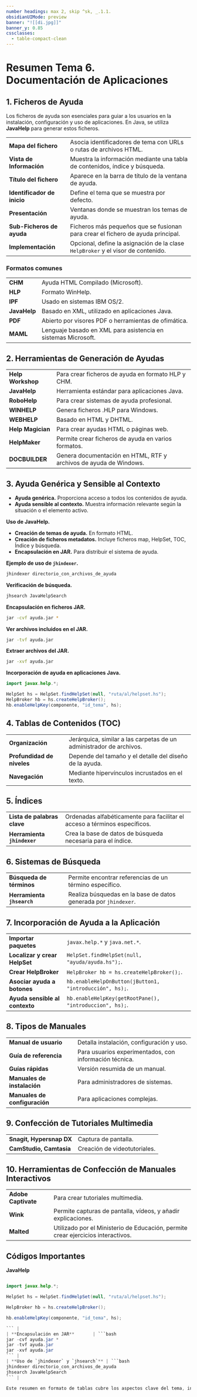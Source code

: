 ```yaml
---
number headings: max 2, skip ^sk, _.1.1.
obsidianUIMode: preview
banner: "![[di.jpg]]"
banner_y: 0.85
cssclasses:
  - table-compact-clean
---
```

# **Resumen Tema 6.** <br> Documentación de Aplicaciones

## 1. Ficheros de Ayuda

Los ficheros de ayuda son esenciales para guiar a los usuarios en la instalación, configuración y uso de aplicaciones. En Java, se utiliza **JavaHelp** para generar estos ficheros.

| | |
|------------------------------|---------------------------------------------------------------------------------|
| **Mapa del fichero**         | Asocia identificadores de tema con URLs o rutas de archivos HTML.               |
| **Vista de Información**     | Muestra la información mediante una tabla de contenidos, índice y búsqueda.     |
| **Título del fichero**       | Aparece en la barra de título de la ventana de ayuda.                           |
| **Identificador de inicio**  | Define el tema que se muestra por defecto.                                      |
| **Presentación**             | Ventanas donde se muestran los temas de ayuda.                                  |
| **Sub-Ficheros de ayuda**    | Ficheros más pequeños que se fusionan para crear el fichero de ayuda principal. |
| **Implementación**           | Opcional, define la asignación de la clase `HelpBroker` y el visor de contenido.|

### Formatos comunes

| | |
|--------------|---------------------------------------------------------------------------------|
| **CHM**      | Ayuda HTML Compilado (Microsoft).                                              |
| **HLP**      | Formato WinHelp.                                                               |
| **IPF**      | Usado en sistemas IBM OS/2.                                                    |
| **JavaHelp** | Basado en XML, utilizado en aplicaciones Java.                                 |
| **PDF**      | Abierto por visores PDF o herramientas de ofimática.                           |
| **MAML**     | Lenguaje basado en XML para asistencia en sistemas Microsoft.                  |

## 2. Herramientas de Generación de Ayudas

|   |                                                            |
|-----------------------|---------------------------------------------------------------------------------|
| **Help Workshop**      | Para crear ficheros de ayuda en formato HLP y CHM.                              |
| **JavaHelp**           | Herramienta estándar para aplicaciones Java.                                    |
| **RoboHelp**           | Para crear sistemas de ayuda profesional.                                       |
| **WINHELP**            | Genera ficheros .HLP para Windows.                                              |
| **WEBHELP**            | Basado en HTML y DHTML.                                                         |
| **Help Magician**      | Para crear ayudas HTML o páginas web.                                           |
| **HelpMaker**          | Permite crear ficheros de ayuda en varios formatos.                             |
| **DOCBUILDER**         | Genera documentación en HTML, RTF y archivos de ayuda de Windows.               |

## 3. Ayuda Genérica y Sensible al Contexto

- **Ayuda genérica.** Proporciona acceso a todos los contenidos de ayuda. 
- **Ayuda sensible al contexto.** Muestra información relevante según la situación o el elemento activo.

**Uso de JavaHelp.**

- **Creación de temas de ayuda.** En formato HTML.
- **Creación de ficheros metadatos.** Incluye ficheros map, HelpSet, TOC, Índice y búsqueda.
- **Encapsulación en JAR.** Para distribuir el sistema de ayuda.

**Ejemplo de uso de `jhindexer`.**

```bash
jhindexer directorio_con_archivos_de_ayuda
```

**Verificación de búsqueda.**

```bash
jhsearch JavaHelpSearch
```

**Encapsulación en ficheros JAR.**

```bash
jar -cvf ayuda.jar *
```

**Ver archivos incluidos en el JAR.**

```bash
jar -tvf ayuda.jar
```

**Extraer archivos del JAR.**

```bash
jar -xvf ayuda.jar
```

**Incorporación de ayuda en aplicaciones Java.**

```java
import javax.help.*;

HelpSet hs = HelpSet.findHelpSet(null, "ruta/al/helpset.hs");
HelpBroker hb = hs.createHelpBroker();
hb.enableHelpKey(componente, "id_tema", hs);
```

## 4. Tablas de Contenidos (TOC)

| | |
|-----------------------------|---------------------------------------------------------------------------------|
| **Organización**            | Jerárquica, similar a las carpetas de un administrador de archivos.             |
| **Profundidad de niveles**  | Depende del tamaño y el detalle del diseño de la ayuda.                        |
| **Navegación**              | Mediante hipervínculos incrustados en el texto.                                 |

## 5. Índices

| | |
|-----------------------------|---------------------------------------------------------------------------------|
| **Lista de palabras clave** | Ordenadas alfabéticamente para facilitar el acceso a términos específicos.      |
| **Herramienta `jhindexer`** | Crea la base de datos de búsqueda necesaria para el índice.                     |

## 6. Sistemas de Búsqueda

| | |
|-----------------------------|---------------------------------------------------------------------------------|
| **Búsqueda de términos**    | Permite encontrar referencias de un término específico.                         |
| **Herramienta `jhsearch`**  | Realiza búsquedas en la base de datos generada por `jhindexer`.                 |

## 7. Incorporación de Ayuda a la Aplicación

| | |
|---------------------------------|---------------------------------------------------------------------------------|
| **Importar paquetes**           | `javax.help.*` y `java.net.*`.                                                  |
| **Localizar y crear HelpSet**   | `HelpSet.findHelpSet(null, "ayuda/ayuda.hs");`.                                 |
| **Crear HelpBroker**            | `HelpBroker hb = hs.createHelpBroker();`.                                       |
| **Asociar ayuda a botones**     | `hb.enableHelpOnButton(jButton1, "introducción", hs);`.                         |
| **Ayuda sensible al contexto**  | `hb.enableHelpKey(getRootPane(), "introduccion", hs);`.                         |

## 8. Tipos de Manuales

| | |
|---------------------------------|---------------------------------------------------------------------------------|
| **Manual de usuario**           | Detalla instalación, configuración y uso.                                       |
| **Guía de referencia**          | Para usuarios experimentados, con información técnica.                          |
| **Guías rápidas**               | Versión resumida de un manual.                                                  |
| **Manuales de instalación**     | Para administradores de sistemas.                                               |
| **Manuales de configuración**   | Para aplicaciones complejas.                                                    |

## 9. Confección de Tutoriales Multimedia

| | |
|--------------------------------|---------------------------------------------------------------------------------|
| **Snagit, Hypersnap DX**       | Captura de pantalla.                                                            |
| **CamStudio, Camtasia**        | Creación de videotutoriales.                                                    |

## 10. Herramientas de Confección de Manuales Interactivos

| | |
|--------------------------------|---------------------------------------------------------------------------------|
| **Adobe Captivate**            | Para crear tutoriales multimedia.                                               |
| **Wink**                       | Permite capturas de pantalla, vídeos, y añadir explicaciones.                   |
| **Malted**                     | Utilizado por el Ministerio de Educación, permite crear ejercicios interactivos.|

## Códigos Importantes

**JavaHelp**

```java

import javax.help.*;

HelpSet hs = HelpSet.findHelpSet(null, "ruta/al/helpset.hs");

HelpBroker hb = hs.createHelpBroker();

hb.enableHelpKey(componente, "id_tema", hs);

``` |
| **Encapsulación en JAR**       | ```bash
jar -cvf ayuda.jar *
jar -tvf ayuda.jar
jar -xvf ayuda.jar
``` |
| **Uso de `jhindexer` y `jhsearch`** | ```bash
jhindexer directorio_con_archivos_de_ayuda
jhsearch JavaHelpSearch
``` |

Este resumen en formato de tablas cubre los aspectos clave del tema, incluyendo los códigos y comandos más relevantes para el estudio.
